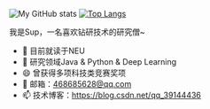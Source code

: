 ![My GitHub stats](https://github-readme-stats.vercel.app/api?username=CONTINUE12&show_icons=true&theme=radical)
[![Top Langs](https://github-readme-stats.vercel.app/api/top-langs/?username=CONTINUE12)](https://github.com/anuraghazra/github-readme-stats)

我是Sup，一名喜欢钻研技术的研究僧~ 

- 🔭 目前就读于NEU
- 🌱 研究领域Java & Python & Deep Learning
- 😄 曾获得多项科技类竞赛奖项
- 💬 邮箱：468685628@qq.com
- 📫 技术博客：https://blog.csdn.net/qq_39144436
